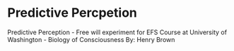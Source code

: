 # Predictive Percpetion
Predictive Perception - Free will experiment for EFS Course at University of Washington - Biology of Consciousness
By: Henry Brown
